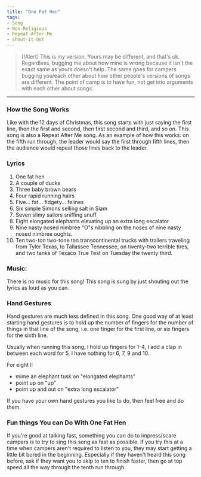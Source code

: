 ```yaml
---
title: "One Fat Hen"
tags:
- Song
- Non-Religious
- Repeat-After-Me
- Shout-It-Out
---
```


>[!Alert]
> This is my version. Yours may be different, and that's ok. Regardless, bugging me about how mine is wrong because it isn't the exact same as yours doesn't help. The same goes for campers bugging you/each other about how other people's versions of songs are different. The point of camp is to have fun, not get into arguments with each other about songs. 

---

### How the Song Works

Like with the 12 days of Christmas, this song starts with just saying the first line, then the first and second, then first second and third, and so on. This song is also a Repeat After Me song. As an example of how this works: on the fifth run through, the leader would say the first through fifth lines, then the audience would repeat those lines back to the leader.

### Lyrics

1. One fat hen
2. A couple of ducks
3. Three baby brown bears
4. Four rapid running hairs
5. Five... fat... fidgety... felines
6. Six simple Simons selling salt in Siam
7. Seven slimy sailors sniffing snuff
8. Eight elongated elephants elevating up an extra long escalator
9. Nine nasty nosed nimbree "O"s nibbling on the noses of nine nasty nosed nimbree oughts.
10. Ten two-ton two-tone tan transcontinental trucks with trailers traveling from Tyler Texas, to Tallassee Tennessee, on twenty-two terrible tires, and two tanks of Texaco True Test on Tuesday the twenty third.

### Music:

There is no music for this song! This song is sung by just shouting out the lyrics as loud as you can.

### Hand Gestures

Hand gestures are much less defined in this song. One good way of at least starting hand gestures is to hold up the number of fingers for the number of things in that line of the song, i.e. one finger for the first line, or six fingers for the sixth line. 

Usually when running this song, I hold up fingers for 1-4, I add a clap in between each word for 5, I have nothing for 6, 7, 9 and 10.

For eight I:
- mime an elephant tusk on "elongated elephants"
- point up on "up"
- point up and out on "extra long escalator"

If you have your own hand gestures you like to do, then feel free and do them.

### Fun things You can Do With One Fat Hen

If you're good at talking fast, something you can do to impress/scare campers is to try to sing this song as fast as possible. If you try this at a time when campers aren't required to listen to you, they may start getting a little bit bored in the beginning. Especially if they haven't heard this song before, ask if they want you to skip to ten to finish faster, then go at top speed all the way through the tenth run through.